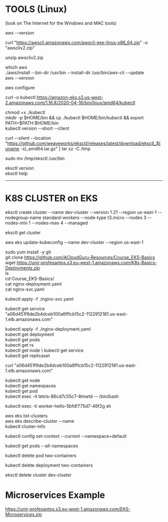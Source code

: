 # TOOLS (Linux)
(look on The Internet for the Windows and MAC tools)

aws --version

curl "https://awscli.amazonaws.com/awscli-exe-linux-x86_64.zip" -o "awscliv2.zip"

unzip awscliv2.zip

which aws \
./aws/install --bin-dir /usr/bin --install-dir /usr/bin/aws-cli --update \
aws --version

aws configure

curl -o kubectl https://amazon-eks.s3.us-west-2.amazonaws.com/1.16.8/2020-04-16/bin/linux/amd64/kubectl

chmod +x ./kubectl \
mkdir -p $HOME/bin && cp ./kubectl $HOME/bin/kubectl && export PATH=$PATH:$HOME/bin \
kubectl version --short --client

curl --silent --location "https://github.com/weaveworks/eksctl/releases/latest/download/eksctl_$(uname -s)_amd64.tar.gz" | tar xz -C /tmp

sudo mv /tmp/eksctl /usr/bin

eksctl version \
eksctl help


----------------------------------------------------
# K8S CLUSTER on EKS

eksctl create cluster --name dev-cluster --version 1.21 --region us-east-1 --nodegroup-name standard-workers --node-type t3.micro --nodes 3 --nodes-min 1 --nodes-max 4 --managed

eksctl get cluster

aws eks update-kubeconfig --name dev-cluster --region us-east-1

sudo yum install -y git  \
git clone https://github.com/ACloudGuru-Resources/Course_EKS-Basics  \
wget https://unir-profesantos.s3.eu-west-1.amazonaws.com/K8s-Basics-Deployments.zip \
ls  \
cd Course_EKS-Basics/  \
cat nginx-deployment.yaml  \
cat nginx-svc.yaml  

kubectl apply -f ./nginx-svc.yaml  

kubectl get service  \
           "a06d451f9de2b4dceb100a6fflcb15c2-1122912181.us-east-1.elb.amazonaws.com"  

kubectl apply -f ./nginx-deployment.yaml  \
kubectl get deployment  \
kubectl get pods  \
kubectl get rs  \
kubectl get node \ 
kubectl get service \
kubectl get replicaset


curl "a06d451f9de2b4dceb100a6fflcb15c2-1122912181.us-east-1.elb.amazonaws.com"  


kubectl get node  \
kubectl get namespaces \
kubectl get pod  \
kubectl exec -it tetris-86cd7c55c7-8mwtd -- /bin/bash   

kubectl exec -ti worker-hello-5bfdf775d7-46f2g sh

aws eks list-clusters \
aws eks describe-cluster --name <insertclustername> \
kubectl cluster-info

kubectl config set-context --current --namespace=default
           
kubectl get pods --all-namespaces

kubectl delete pod two-containers 

kubectl delete deployment two-containers

eksctl delete cluster dev-cluster

# Microservices Example
           
https://unir-profesantos.s3.eu-west-1.amazonaws.com/EKS-Microservices.zip
